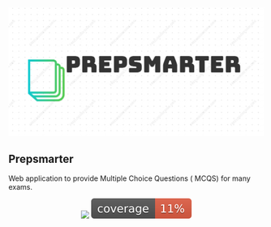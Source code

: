 ![alt text](docs/logo.png)


## Prepsmarter

Web application to provide Multiple Choice Questions ( MCQS) for many exams.  


<p align="center">
  <a title="build">
    <img src="https://github.com/Pierre-Alexandre35/test_prep/actions/workflows/main.yaml/badge.svg" />
  </a>
  <a title="coverage">
    <img src="docs/badges/coverage.svg" />
  </a>
</p>